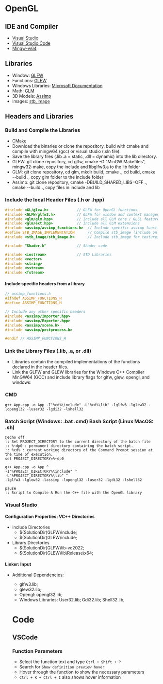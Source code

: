 # OpenGL

## IDE and Compiler
- [Visual Studio](https://visualstudio.microsoft.com/)
- [Visual Studio Code](https://code.visualstudio.com/)
- [Mingw-w64](https://www.mingw-w64.org/downloads/)

## Libraries
- Window: [GLFW](https://www.glfw.org/download.html)
- Functions: [GLEW](https://glew.sourceforge.net/) 
- Windows Libraries: [Microsoft Documentation](https://learn.microsoft.com/en-us/search/)
- Math: [GLM](https://github.com/g-truc/glm)
- 3D Models: [Assimp](https://github.com/assimp/assimp)
- Images: [stb_image](https://github.com/nothings/stb/blob/master/stb_image.h)

## Headers and Libraries

### Build and Compile the Libraries
- [CMake](https://cmake.org/download/)
- Download the binaries or clone the repository, build with cmake and compile with mingw64 (gcc) or visual studio (.sln file).
- Save the library files (.lib .a = static, .dll = dynamic) into the lib directory. 
- GLFW: git clone repository, cd glfw, cmake -G "MinGW Makefiles", mingw32-make, copy the include and libglfw3.a to the lib folder
- GLM: git clone repository, cd glm, mkdir build, cmake ., cd build, cmake --build ., copy glm folder to the include folder
- Assimp: git clone repository, cmake -DBUILD_SHARED_LIBS=OFF ., cmake --build ., copy files in include and lib

### Include the local Header Files (.h or .hpp)
```cpp
#include <GL/glew.h>             // GLEW for OpenGL functions
#include <GLFW/glfw3.h>          // GLFW for window and context management
#include <glm/glm.hpp>           // Include all GLM core / GLSL features
#include <glm/ext.hpp>           // Include all GLM extensions
#include <assimp/assimp_functions.h>  // Include specific assimp functions
#define STB_IMAGE_IMPLEMENTATION      // Compile stb_image (include only inside Textures.h)
#include <stb_image/stb_image.h>      // Include stb_image for textures

#include "Shader.h"              // Shader code

#include <iostream>              // STD Libraries
#include <vector>
#include <string>
#include <sstream>
#include <fstream>
```
#### Include specific headers from a library
```cpp
// assimp_functions.h
#ifndef ASSIMP_FUNCTIONS_H
#define ASSIMP_FUNCTIONS_H

// Include any other specific headers
#include <assimp/Importer.hpp>
#include <assimp/Exporter.hpp>
#include <assimp/scene.h>
#include <assimp/postprocess.h>

#endif // ASSIMP_FUNCTIONS_H
```

### Link the Library Files (.lib, .a, or .dll)
- Libraries contain the compiled implementations of the functions declared in the header files.
- Link the GLFW and GLEW libraries for the Windows C++ Compiler MinGW64 (GCC) and include library flags for glfw, glew, opengl, and windows:

### CMD
```batch
g++ App.cpp -o App -I"%cd%\include" -L"%cd%\lib" -lglfw3 -lglew32 -lopengl32 -luser32 -lgdi32 -lshell32
```
### Batch Script (Windows: .bat .cmd) Bash Script (Linux MacOS: .sh)
```batch
@echo off
:: Set PROJECT_DIRECTORY to the current directory of the batch file
:: %~dp0 : permanent directory containing the batch script.
:: %cd% : current working directory of the Command Prompt session at the time of execution.
set PROJECT_DIRECTORY=%~dp0

g++ App.cpp -o App ^
-I"%PROJECT_DIRECTORY%\include" ^
-L"%PROJECT_DIRECTORY%\lib" ^
-lglfw3 -lglew32 -lassimp -lopengl32 -luser32 -lgdi32 -lshell32

pause
:: Script to Compile & Run the C++ file with the OpenGL library
```

### Visual Studio
#### Configuration Properties: VC++ Directories
- Include Directories 
    - $(SolutionDir)GLFW\include; 
    - $(SolutionDir)GLEW\include;
- Library Directories  
    - $(SolutionDir)GLFW\lib-vc2022; 
    - $(SolutionDir)GLEW\lib\Release\x64;     
#### Linker: Input 
- Additional Dependencies: 
    - glfw3.lib; 
    - glew32.lib;
    - Opengl: opengl32.lib;
    - Windows Libraries: User32.lib; Gdi32.lib; Shell32.lib;

    # Code

    ## VSCode
    ### Function Parameters
    - Select the function text and type ```Ctrl + Shift + P```
    - Search for ```Show definition preview hover```
    - Hover through the function to show the necessary parameters
    - ```Ctrl + K + Ctrl + I``` also shows hover information